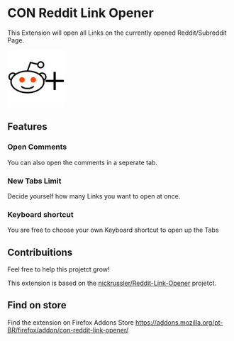 # CON Reddit Link Opener

This Extension will open all Links on the currently opened Reddit/Subreddit Page.

![logo](img/icon128.png)

## Features

### Open Comments

You can also open the comments in a seperate tab.

### New Tabs Limit

Decide yourself how many Links you want to open at once.

### Keyboard shortcut

You are free to choose your own Keyboard shortcut to open up the Tabs

## Contribuitions

Feel free to help this projetct grow!

This extension is based on the [nickrussler/Reddit-Link-Opener](https://github.com/nickrussler/Reddit-Link-Opener) projetct. 

## Find on store
Find the extension on Firefox Addons Store https://addons.mozilla.org/pt-BR/firefox/addon/con-reddit-link-opener/
